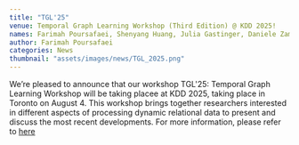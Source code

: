 ```yaml
---
title: "TGL'25"
venue: Temporal Graph Learning Workshop (Third Edition) @ KDD 2025!
names: Farimah Poursafaei, Shenyang Huang, Julia Gastinger, Daniele Zambon, Andrea Cini, Jacob Chmura, Reihaneh Rabbany, Michael Bronstein
author: Farimah Poursafaei
categories: News
thumbnail: "assets/images/news/TGL_2025.png"
---
```



We’re pleased to announce that our workshop TGL'25: Temporal Graph Learning Workshop will be taking placee at KDD 2025, taking place in Toronto on August 4. This workshop brings together researchers interested in different aspects of processing dynamic relational data to present and discuss the most recent developments. For more information, please refer to [here](https://sites.google.com/view/tgl-workshop-2025/)